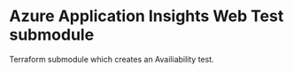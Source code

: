 # Azure Application Insights Web Test submodule

Terraform submodule which creates an Availiability test.
